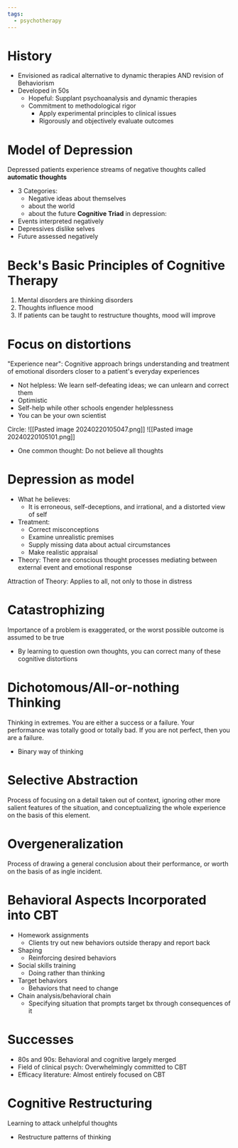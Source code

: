 ```yaml
---
tags:
  - psychotherapy
---
```


# History
- Envisioned as radical alternative to dynamic therapies AND revision of Behaviorism
- Developed in 50s
	- Hopeful: Supplant psychoanalysis and dynamic therapies
	- Commitment to methodological rigor
		- Apply experimental principles to clinical issues
		- Rigorously and objectively evaluate outcomes
# Model of Depression
Depressed patients experience streams of negative thoughts called **automatic thoughts**
- 3 Categories:
	- Negative ideas about themselves
	- about the world
	- about the future
**Cognitive Triad** in depression:
- Events interpreted negatively
- Depressives dislike selves
- Future assessed negatively
# Beck's Basic Principles of Cognitive Therapy
1. Mental disorders are thinking disorders
2. Thoughts influence mood
3. If patients can be taught to restructure thoughts, mood will improve
# Focus on distortions
"Experience near": Cognitive approach brings understanding and treatment of emotional disorders closer to a patient's everyday experiences
- Not helpless: We learn self-defeating ideas; we can unlearn and correct them
- Optimistic
- Self-help while other schools engender helplessness
- You can be your own scientist 

Circle:
![[Pasted image 20240220105047.png]]
![[Pasted image 20240220105101.png]]
- One common thought: Do not believe all thoughts
# Depression as model
- What he believes:
	- It is erroneous, self-deceptions, and irrational, and a distorted view of self
- Treatment:
	- Correct misconceptions
	- Examine unrealistic premises
	- Supply missing data about actual circumstances
	- Make realistic appraisal
- Theory: There are conscious thought processes mediating between external event and emotional response

Attraction of Theory: Applies to all, not only to those in distress
# Catastrophizing
Importance of a problem is exaggerated, or the worst possible outcome is assumed to be true
- By learning to question own thoughts, you can correct many of these cognitive distortions
# Dichotomous/All-or-nothing Thinking
Thinking in extremes. You are either a success or a failure. Your performance was totally good or totally bad. If you are not perfect, then you are a failure.
- Binary way of thinking
# Selective Abstraction
Process of focusing on a detail taken out of context, ignoring other more salient features of the situation, and conceptualizing the whole experience on the basis of this element.
# Overgeneralization
Process of drawing a general conclusion about their performance, or worth on the basis of as ingle incident.
# Behavioral Aspects Incorporated into CBT
- Homework assignments
	- Clients try out new behaviors outside therapy and report back
- Shaping
	- Reinforcing desired behaviors
- Social skills training
	- Doing rather than thinking
- Target behaviors
	- Behaviors that need to change
- Chain analysis/behavioral chain
	- Specifying situation that prompts target bx through consequences of it
# Successes
- 80s and 90s: Behavioral and cognitive largely merged
- Field of clinical psych: Overwhelmingly committed to CBT
- Efficacy literature: Almost entirely focused on CBT
# Cognitive Restructuring
Learning to attack unhelpful thoughts
- Restructure patterns of thinking
